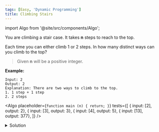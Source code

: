 ```yaml
---
tags: [Easy, 'Dynamic Programming']
title: Climbing Stairs
---
```


import Algo from '@site/src/components/Algo';

You are climbing a stair case. It takes **n** steps to reach to the top.

Each time you can either climb 1 or 2 steps. In how many distinct ways can you climb to the top?

> Given **n** will be a positive integer.

**Example:**

```
Input: 2
Output: 2
Explanation: There are two ways to climb to the top.
1. 1 step + 1 step
2. 2 steps
```

<Algo
placeholder={`function main (n) {
    return;
}`}
tests={[
{ input: [2], output: 2},
{ input: [3], output: 3},
{ input: [4], output: 5},
{ input: [13], output: 377},
]}
/>

<details>
<summary>Solution</summary>

**Complexity:**

-   Time complexity: O(n).
-   Space complexity: O(n).

```javascript
function climbStairs(n) {
	let dp = [0, 1];

	for (let i = 0; i < n; i++) {
		dp = [dp[1], dp[0] + dp[1]];
	}

	return dp[1];
}
```

</details>
